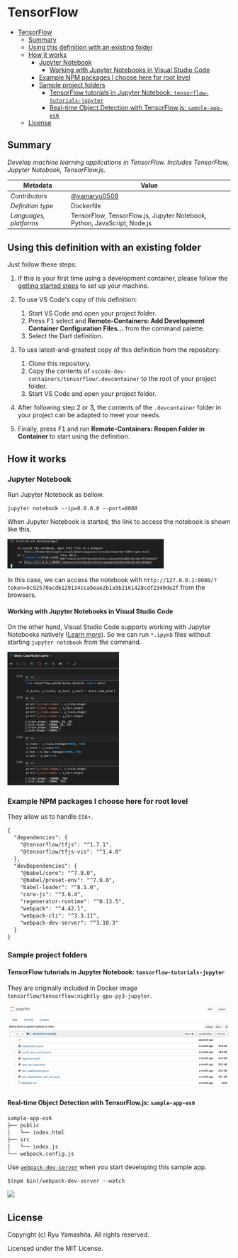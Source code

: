 # TensorFlow

- [TensorFlow](#tensorflow)
  - [Summary](#summary)
  - [Using this definition with an existing folder](#using-this-definition-with-an-existing-folder)
  - [How it works](#how-it-works)
    - [Jupyter Notebook](#jupyter-notebook)
      - [Working with Jupyter Notebooks in Visual Studio Code](#working-with-jupyter-notebooks-in-visual-studio-code)
    - [Example NPM packages I choose here for root level](#example-npm-packages-i-choose-here-for-root-level)
    - [Sample project folders](#sample-project-folders)
      - [TensorFlow tutorials in Jupyter Notebook: `tensorflow-tutorials-jupyter`](#tensorflow-tutorials-in-jupyter-notebook-tensorflow-tutorials-jupyter)
      - [Real-time Object Detection with TensorFlow.js: `sample-app-es6`](#real-time-object-detection-with-tensorflowjs-sample-app-es6)
  - [License](#license)

## Summary

*Develop machine learning applications in TensorFlow. Includes TensorFlow, Jupyter Notebook, TensorFlow.js.*

| Metadata | Value |
|----------|-------|
| *Contributors* | [@yamaryu0508](https://twitter.com/yamaryu0508) |
| *Definition type* | Dockerfile |
| *Languages, platforms* | TensorFlow, TensorFlow.js, Jupyter Notebook, Python, JavaScript, Node.js |

## Using this definition with an existing folder

Just follow these steps:

1. If this is your first time using a development container, please follow the [getting started steps](https://aka.ms/vscode-remote/containers/getting-started) to set up your machine.

2. To use VS Code's copy of this definition:
   1. Start VS Code and open your project folder.
   2. Press <kbd>F1</kbd> select and **Remote-Containers: Add Development Container Configuration Files...** from the command palette.
   3. Select the Dart definition.

3. To use latest-and-greatest copy of this definition from the repository:
   1. Clone this repository.
   2. Copy the contents of `vscode-dev-containers/tensorflow/.devcontainer` to the root of your project folder.
   3. Start VS Code and open your project folder.

4. After following step 2 or 3, the contents of the `.devcontainer` folder in your project can be adapted to meet your needs.

5. Finally, press <kbd>F1</kbd> and run **Remote-Containers: Reopen Folder in Container** to start using the definition.

## How it works

### Jupyter Notebook
Run Jupyter Notebook as bellow.
```:shell
jupyter notebook --ip=0.0.0.0 --port=8080
```

When Jupyter Notebook is started, the link to access the notebook is shown like this.

<img src="./images/run-jupyter-notebook.jpg" width="70%">

In this case, we can access the notebook with `http://127.0.0.1:8080/?token=bc92570acd6129134ccabeae2b1a5b2161428cdf2340de2f` from the browsers.

#### Working with Jupyter Notebooks in Visual Studio Code
On the other hand, Visual Studio Code supports working with Jupyter Notebooks natively ([Learn more](https://code.visualstudio.com/docs/python/jupyter-support)). So we can run `*.ipynb` files without starting `jupyter notebook` from the command.

<img src="./images/vscode-jupyter-notebook.jpg" width="50%">

### Example NPM packages I choose here for root level
They allow us to handle `ES6+`.

```:json
{
  "dependencies": {
    "@tensorflow/tfjs": "^1.7.1",
    "@tensorflow/tfjs-vis": "^1.4.0"
  },
  "devDependencies": {
    "@babel/core": "^7.9.0",
    "@babel/preset-env": "^7.9.0",
    "babel-loader": "^8.1.0",
    "core-js": "^3.6.4",
    "regenerator-runtime": "^0.13.5",
    "webpack": "^4.42.1",
    "webpack-cli": "^3.3.11",
    "webpack-dev-server": "^3.10.3"
  }
}
```
### Sample project folders

#### TensorFlow tutorials in Jupyter Notebook: `tensorflow-tutorials-jupyter`
They are originally included in Docker image `tensorflow/tensorflow:nightly-gpu-py3-jupyter`.

<img src="./images/tensorflow-tutorial.jpg" width="100%">

#### Real-time Object Detection with TensorFlow.js: `sample-app-es6`
```:shell
sample-app-es6
├── public
│   └── index.html
├── src
│   └── index.js
└── webpack.config.js
```

Use [`webpack-dev-server`](https://webpack.js.org/configuration/dev-server/) when you start developing this sample app.

```:shell
$(npm bin)/webpack-dev-server --watch
```

<img src="./images/real-time-object-detection-tfjs.gif" width="50%">

## License

Copyright (c) Ryu Yamashita. All rights reserved.

Licensed under the MIT License.
